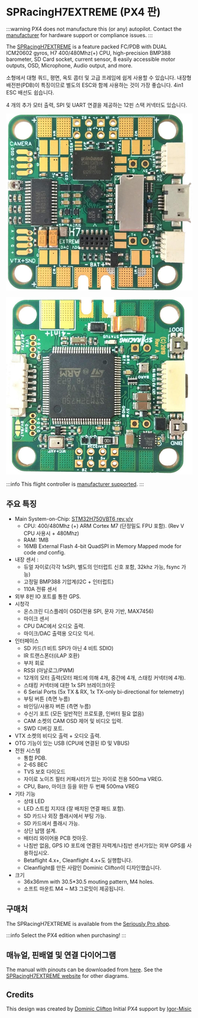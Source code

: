 # SPRacingH7EXTREME (PX4 판)

:::warning
PX4 does not manufacture this (or any) autopilot.
Contact the [manufacturer](https://shop.seriouslypro.com) for hardware support or compliance issues.
:::

The [SPRacingH7EXTREME](https://shop.seriouslypro.com/sp-racing-h7-extreme) is a feature packed FC/PDB with DUAL ICM20602 gyros, H7 400/480Mhz(+) CPU, high-precision BMP388 barometer, SD Card socket, current sensor, 8 easily accessible motor outputs, OSD, Microphone, Audio output, and more.

소형에서 대형 쿼드, 평면, 옥토 콥터 및 고급 프레임에 쉽게 사용할 수 있습니다.
내장형 배전판(PDB)이 특징이므로 별도의 ESC와 함께 사용하는 것이 가장 좋습니다.
4in1 ESC 배선도 쉽습니다.

4 개의 추가 모터 출력, SPI 및 UART 연결을 제공하는 12핀 스택 커넥터도 있습니다.

![SPRacingH7EXTREME PCB Top](../../assets/flight_controller/spracingh7extreme/spracingh7extreme-top.jpg)

![SPRacingH7EXTREME PCB Bottom](../../assets/flight_controller/spracingh7extreme/spracingh7extreme-bottom.jpg)

:::info
This flight controller is [manufacturer supported](../flight_controller/autopilot_manufacturer_supported.md).
:::

## 주요 특징

- Main System-on-Chip: [STM32H750VBT6 rev.y/v](https://www.st.com/en/microcontrollers-microprocessors/stm32h750vb.html)
  - CPU: 400/480Mhz (+) ARM Cortex M7 (단정밀도 FPU 포함). (Rev V CPU 사용시 + 480Mhz)
  - RAM: 1MB
  - 16MB External Flash 4-bit QuadSPI in Memory Mapped mode for code _and_ config.
- 내장 센서 :
  - 듀얼 자이로(각각 1xSPI, 별도의 인터럽트 신호 포함, 32khz 가능, fsync 가능)
  - 고정밀 BMP388 기압계(I2C + 인터럽트)
  - 110A 전류 센서
- 외부 8핀 IO 포트를 통한 GPS.
- 시청각
  - 온스크린 디스플레이 OSD(전용 SPI, 문자 기반, MAX7456)
  - 마이크 센서
  - CPU DAC에서 오디오 출력.
  - 마이크/DAC 출력용 오디오 믹서.
- 인터페이스
  - SD 카드(1 비트 SPI가 아닌 4 비트 SDIO)
  - IR 트랜스폰더(iLAP 호환)
  - 부저 회로
  - RSSI (아날로그/PWM)
  - 12개의 모터 출력(모터 패드에 의해 4개, 중간에 4개, 스태킹 커넥터에 4개).
  - 스태킹 커넥터에 대한 1x SPI 브레이크아웃
  - 6 Serial Ports (5x TX & RX, 1x TX-only bi-directional for telemetry)
  - 부팅 버튼 (측면 누름)
  - 바인딩/사용자 버튼 (측면 누름)
  - 수신기 포트 (모든 일반적인 프로토콜, 인버터 필요 없음)
  - CAM 소켓의 CAM OSD 제어 및 비디오 입력.
  - SWD 디버깅 포트.
- VTX 소켓의 비디오 출력 + 오디오 출력.
- OTG 기능이 있는 USB (CPU에 연결된 ID 및 VBUS)
- 전원 시스템
  - 통합 PDB.
  - 2-6S BEC
  - TVS 보호 다이오드
  - 자이로 노이즈 필터 커패시터가 있는 자이로 전용 500ma VREG.
  - CPU, Baro, 마이크 등을 위한 두 번째 500ma VREG
- 기타 기능
  - 상태 LED
  - LED 스트립 지지대 (잘 배치된 연결 패드 포함).
  - SD 카드나 외장 플래시에서 부팅 가능.
  - SD 카드에서 플래시 가능.
  - 상단 납땜 설계.
  - 배터리 와이어용 PCB 컷아웃.
  - 나침반 없음, GPS IO 포트에 연결된 자력계/나침반 센서가있는 외부 GPS를 사용하십시오.
  - Betaflight 4.x+, Cleanflight 4.x+도 실행합니다.
  - Cleanflight를 만든 사람인 Dominic Clifton이 디자인했습니다.
- 크기
  - 36x36mm with 30.5\*30.5 mouting pattern, M4 holes.
  - 소프트 마운트 M4 ~ M3 그로밋이 제공됩니다.

## 구매처

The SPRacingH7EXTREME is available from the [Seriously Pro shop](https://shop.seriouslypro.com/sp-racing-h7-extreme).

:::info
Select the PX4 edition when purchasing!
:::

## 매뉴얼, 핀배열 및 연결 다이어그램

The manual with pinouts can be downloaded from [here](http://seriouslypro.com/files/SPRacingH7EXTREME-Manual-latest.pdf).
See the [SPRacingH7EXTREME website](http://seriouslypro.com/spracingh7extreme) for other diagrams.

## Credits

This design was created by [Dominic Clifton](https://github.com/hydra)
Initial PX4 support by [Igor-Misic](https://github.com/Igor-Misic)
